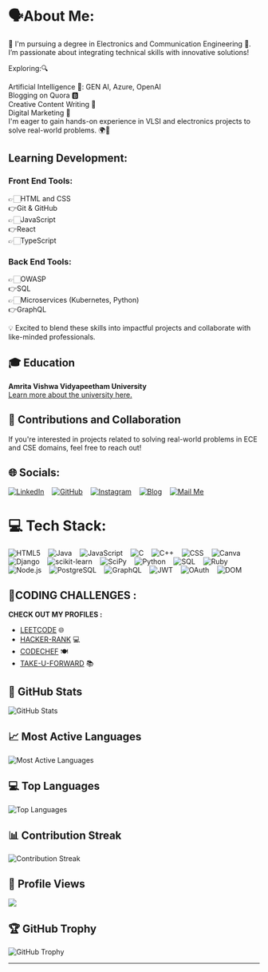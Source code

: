 # 🗣️About Me:
🚀 I'm pursuing a degree in Electronics and Communication Engineering 📶. I’m passionate about integrating technical skills with innovative solutions!

Exploring:🔍

Artificial Intelligence 🤖: GEN AI, Azure, OpenAI  
Blogging on Quora 🅱️  
Creative Content Writing 📝  
Digital Marketing 🛜  
I'm eager to gain hands-on experience in VLSI and electronics projects to solve real-world problems. 🌍🔧

## Learning Development:
### Front End Tools:
👉🏻HTML and CSS  
👉Git & GitHub  
👉🏻JavaScript  
👉React  
👉🏻TypeScript  

### Back End Tools:
👉🏻OWASP  
👉SQL  
👉🏻Microservices (Kubernetes, Python)  
👉GraphQL  

💡 Excited to blend these skills into impactful projects and collaborate with like-minded professionals.

## 🎓 Education 
**Amrita Vishwa Vidyapeetham University**  
[Learn more about the university here.](https://en.wikipedia.org/wiki/Amrita_Vishwa_Vidyapeetham)

## 🤝 Contributions and Collaboration
If you're interested in projects related to solving real-world problems in ECE and CSE domains, feel free to reach out!  

## 🌐 Socials:
[![LinkedIn](https://img.shields.io/badge/LinkedIn-%230077B5.svg?logo=linkedin&logoColor=white)](https://www.linkedin.com/in/rahul-krishna-j/) &nbsp;&nbsp; 
[![GitHub](https://img.shields.io/badge/GitHub-%23181717.svg?logo=github&logoColor=white)](https://github.com/Rkj007-hub) &nbsp;&nbsp; 
[![Instagram](https://img.shields.io/badge/LeetCode-%23FFA116.svg?logo=LeetCode&logoColor=white)]([(https://www.instagram.com/rahul_krishna_j_/)) &nbsp;&nbsp; 
[![Blog](https://img.shields.io/badge/Blog-%23FF5722.svg?logo=blogger&logoColor=white)](https://rkandblogs.blogspot.com) &nbsp;&nbsp; 
[![Mail Me](https://img.shields.io/badge/Mail-%23D14836.svg?logo=gmail&logoColor=white)](mailto:tomyblog007@gmail.com)  

# 💻 Tech Stack:
![HTML5](https://img.shields.io/badge/html5-%23E34F26.svg?style=for-the-badge&logo=html5&logoColor=white) &nbsp;&nbsp; 
![Java](https://img.shields.io/badge/java-%23ED8B00.svg?style=for-the-badge&logo=openjdk&logoColor=white) &nbsp;&nbsp; 
![JavaScript](https://img.shields.io/badge/javascript-%23323330.svg?style=for-the-badge&logo=javascript&logoColor=%23F7DF1E) &nbsp;&nbsp; 
![C](https://img.shields.io/badge/c-%2300599C.svg?style=for-the-badge&logo=c&logoColor=white) &nbsp;&nbsp; 
![C++](https://img.shields.io/badge/c++-%2300599C.svg?style=for-the-badge&logo=cplusplus&logoColor=white) &nbsp;&nbsp; 
![CSS](https://img.shields.io/badge/css-%231572B6.svg?style=for-the-badge&logo=css3&logoColor=white) &nbsp;&nbsp; 
![Canva](https://img.shields.io/badge/Canva-%2300C4CC.svg?style=for-the-badge&logo=Canva&logoColor=white) &nbsp;&nbsp; 
![Django](https://img.shields.io/badge/Django-%23092B2C.svg?style=for-the-badge&logo=django&logoColor=white) &nbsp;&nbsp; 
![scikit-learn](https://img.shields.io/badge/scikit--learn-%23F7931E.svg?style=for-the-badge&logo=scikit-learn&logoColor=white) &nbsp;&nbsp; 
![SciPy](https://img.shields.io/badge/SciPy-%23E0532B.svg?style=for-the-badge&logo=sci-py&logoColor=white) &nbsp;&nbsp; 
![Python](https://img.shields.io/badge/python-3670A0?style=for-the-badge&logo=python&logoColor=ffdd54) &nbsp;&nbsp; 
![SQL](https://img.shields.io/badge/SQL-%232B2D42.svg?style=for-the-badge&logo=sqlite&logoColor=white) &nbsp;&nbsp; 
![Ruby](https://img.shields.io/badge/ruby-%23CC342D.svg?style=for-the-badge&logo=ruby&logoColor=white) &nbsp;&nbsp; 
![Node.js](https://img.shields.io/badge/Node.js-%236DA55F.svg?style=for-the-badge&logo=node.js&logoColor=white) &nbsp;&nbsp; 
![PostgreSQL](https://img.shields.io/badge/PostgreSQL-%233471B5.svg?style=for-the-badge&logo=PostgreSQL&logoColor=white) &nbsp;&nbsp; 
![GraphQL](https://img.shields.io/badge/GraphQL-%E10098.svg?style=for-the-badge&logo=graphql&logoColor=white) &nbsp;&nbsp; 
![JWT](https://img.shields.io/badge/JWT-%23000000.svg?style=for-the-badge&logo=json-web-tokens&logoColor=white) &nbsp;&nbsp; 
![OAuth](https://img.shields.io/badge/OAuth-%232F303B.svg?style=for-the-badge&logo=oauth&logoColor=white) &nbsp;&nbsp; 
![DOM](https://img.shields.io/badge/DOM-%23F7DF1E.svg?style=for-the-badge&logo=javascript&logoColor=black)  

## 🤖CODING CHALLENGES :
**CHECK OUT MY PROFILES :**
- [LEETCODE](https://leetcode.com/u/RAHUL_KRISHNA_J/) 🌐
- [HACKER-RANK](https://www.hackerrank.com/profile/tomyblog007) 💻
- [CODECHEF](https://www.codechef.com/users/rahulkrishnaj) 🍽️
- [TAKE-U-FORWARD](https://takeuforward.org/profile/JRK_007) 📚

## 🌟 GitHub Stats
![GitHub Stats](https://github-readme-stats.vercel.app/api?username=JRK-007&show_icons=true&theme=radical)

## 📈 Most Active Languages
![Most Active Languages](https://github-profile-summary-cards.vercel.app/api/cards/most-commit-language?username=JRK-007&theme=radical)

## 💻 Top Languages
![Top Languages](https://github-readme-stats.vercel.app/api/top-langs/?username=JRK-007&layout=compact&theme=radical)

## 📊 Contribution Streak
![Contribution Streak](https://github-readme-streak-stats.herokuapp.com/?user=JRK-007&theme=radical)

## 👀 Profile Views
[![](https://visitcount.itsvg.in/api?id=JRK-0071&icon=0&color=0)](https://visitcount.itsvg.in)

## 🏆 GitHub Trophy
![GitHub Trophy](https://github-profile-trophy.vercel.app/?username=JRK-007&theme=radical)

---


<!-- Proudly created with GPRM ( https://gprm.itsvg.in ) -->

<!--
**** is a ✨ _special_ ✨ repository because its `README.md` (this file) appears on your GitHub profile.

Here are some ideas to get you started:

- 🔭 I’m currently working on ...
- 🌱 I’m currently learning ...
- 👯 I’m looking to collaborate on ...
- 🤔 I’m looking for help with ...
- 💬 Ask me about ...
- 📫 How to reach me: ...
- 😄 Pronouns: ...
- ⚡ Fun fact: ...
-->
